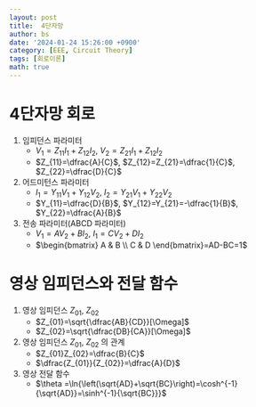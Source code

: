 ```yaml
---
layout: post
title:  4단자망
author: bs
date: '2024-01-24 15:26:00 +0900'
category: [EEE, Circuit Theory]
tags: [회로이론]
math: true
---
```


# 4단자망 회로
1. 임피던스 파라미터
    - $V_{1}=Z_{11}I_{1}+Z_{12}I_{2}$, $V_{2}=Z_{21}I_{1}+Z_{12}I_{2}$
    - $Z_{11}=\dfrac{A}{C}$, $Z_{12}=Z_{21}=\dfrac{1}{C}$, $Z_{22}=\dfrac{D}{C}$
2. 어드미턴스 파라미터
    - $I_{1}=Y_{11}V_{1}+Y_{12}V_{2}$, $I_{2}=Y_{21}V_{1}+Y_{22}V_{2}$
    - $Y_{11}=\dfrac{D}{B}$, $Y_{12}=Y_{21}=-\dfrac{1}{B}$, $Y_{22}=\dfrac{A}{B}$
3. 전송 파라미터(ABCD 파라미터)
    - $V_{1}=AV_{2}+BI_{2}$, $I_{1}=CV_{2}+DI_{2}$
    - $\begin{bmatrix} A & B \\ C & D \end{bmatrix}=AD-BC=1$

# 영상 임피던스와 전달 함수
1. 영상 임피던스 $Z_{01}$, $Z_{02}$
    - $Z_{01}=\sqrt{\dfrac{AB}{CD}}[\Omega]$
    - $Z_{02}=\sqrt{\dfrac{DB}{CA}}[\Omega]$
2. 영상 임피던스 $Z_{01}$, $Z_{02}$ 의 관계
    - $Z_{01}Z_{02}=\dfrac{B}{C}$
    - $\dfrac{Z_{01}}{Z_{02}}=\dfrac{A}{D}$
3. 영상 전달 함수
    - $\theta =\ln{\left(\sqrt{AD}+\sqrt{BC}\right)=\cosh^{-1}{\sqrt{AD}}=\sinh^{-1}{\sqrt{BC}}}$